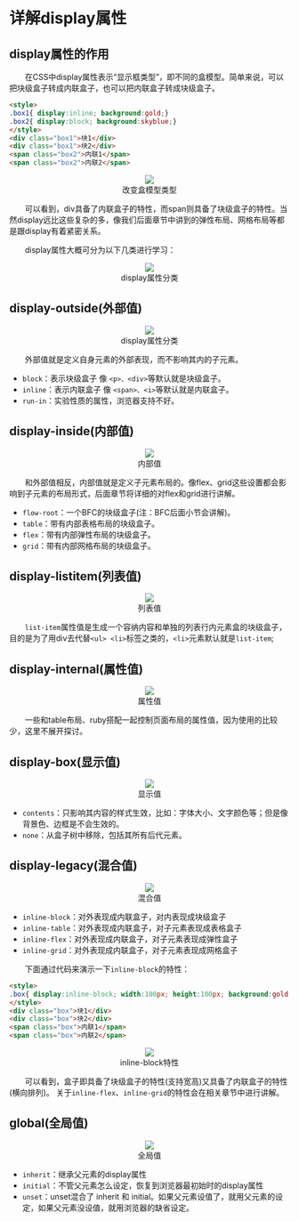 # 详解display属性

## display属性的作用

&emsp;&emsp;在CSS中display属性表示“显示框类型”，即不同的盒模型。简单来说，可以把块级盒子转成内联盒子，也可以把内联盒子转成块级盒子。

```html
<style>
.box1{ display:inline; background:gold;}
.box2{ display:block; background:skyblue;}
</style>
<div class="box1">块1</div>
<div class="box1">块2</div>
<span class="box2">内联1</span>
<span class="box2">内联2</span>
```

<div align=center>
	<img src="./img/3_10_1.jpg" />
    <div>改变盒模型类型</div>
</div>

&emsp;&emsp;可以看到，div具备了内联盒子的特性，而span则具备了块级盒子的特性。当然display远比这些复杂的多，像我们后面章节中讲到的弹性布局、网格布局等都是跟display有着紧密关系。

&emsp;&emsp;display属性大概可分为以下几类进行学习：

<div align=center>
	<img src="./img/3_10_2.jpg" />
    <div>display属性分类</div>
</div>

## display-outside(外部值)

<div align=center>
	<img src="./img/3_10_3.jpg" />
    <div>display属性分类</div>
</div>

&emsp;&emsp;外部值就是定义自身元素的外部表现，而不影响其内的子元素。
- `block`：表示块级盒子 像 `<p>、<div>`等默认就是块级盒子。
- `inline`：表示内联盒子 像 `<span>、<i>`等默认就是内联盒子。
- `run-in`：实验性质的属性，浏览器支持不好。

## display-inside(内部值)

<div align=center>
	<img src="./img/3_10_4.jpg" />
    <div>内部值</div>
</div>

&emsp;&emsp;和外部值相反，内部值就是定义子元素布局的。像flex、grid这些设置都会影响到子元素的布局形式，后面章节将详细的对flex和grid进行讲解。

- `flow-root`：一个BFC的块级盒子(注：BFC后面小节会讲解)。
- `table`：带有内部表格布局的块级盒子。
- `flex`：带有内部弹性布局的块级盒子。
- `grid`：带有内部网格布局的块级盒子。

## display-listitem(列表值)

<div align=center>
	<img src="./img/3_10_5.jpg" />
    <div>列表值</div>
</div>

&emsp;&emsp;`list-item`属性值是生成一个容纳内容和单独的列表行内元素盒的块级盒子，目的是为了用div去代替`<ul> <li>`标签之类的，`<li>`元素默认就是`list-item`;

## display-internal(属性值)

<div align=center>
	<img src="./img/3_10_6.jpg" />
    <div>属性值</div>
</div>

&emsp;&emsp;一些和table布局、ruby搭配一起控制页面布局的属性值，因为使用的比较少，这里不展开探讨。

## display-box(显示值)

<div align=center>
	<img src="./img/3_10_7.jpg" />
    <div>显示值</div>
</div>

- `contents`：只影响其内容的样式生效，比如：字体大小、文字颜色等；但是像背景色、边框是不会生效的。
- `none`：从盒子树中移除，包括其所有后代元素。 

## display-legacy(混合值)

<div align=center>
	<img src="./img/3_10_8.jpg" />
    <div>混合值</div>
</div>

- `inline-block`：对外表现成内联盒子，对内表现成块级盒子
- `inline-table`：对外表现成内联盒子，对子元素表现成表格盒子
- `inline-flex`：对外表现成内联盒子，对子元素表现成弹性盒子
- `inline-grid`：对外表现成内联盒子，对子元素表现成网格盒子

&emsp;&emsp;下面通过代码来演示一下`inline-block`的特性：

```html
<style>
.box{ display:inline-block; width:100px; height:100px; background:gold;}
</style>
<div class="box">块1</div>
<div class="box">块2</div>
<span class="box">内联1</span>
<span class="box">内联2</span>
```
<div align=center>
	<img src="./img/3_10_10.jpg" />
    <div>inline-block特性</div>
</div>

&emsp;&emsp;可以看到，盒子即具备了块级盒子的特性(支持宽高)又具备了内联盒子的特性(横向排列)。 关于`inline-flex`、`inline-grid`的特性会在相关章节中进行讲解。

## global(全局值)

<div align=center>
	<img src="./img/3_10_9.jpg" />
    <div>全局值</div>
</div>

- `inherit`：继承父元素的display属性
- `initial`：不管父元素怎么设定，恢复到浏览器最初始时的display属性
- `unset`：unset混合了 inherit 和 initial。如果父元素设值了，就用父元素的设定，如果父元素没设值，就用浏览器的缺省设定。

